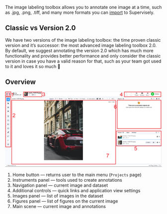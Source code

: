The image labeling toolbox allows you to annotate one image at a time, such as .jpg, .png, .tiff, and many more formats you can [import](../../data-organization/import/import/import.md) to Supervisely.



## Classic vs Version 2.0
We have two versions of the image labeling toolbox: the time proven classic version and it’s successor: the most advanced image labeling toolbox 2.0. By default, we suggest annotating the version 2.0 which has much more functionality and provides better performance and only consider the classic version in case you have a valid reason for that, such as your team got used to it and loves it so much 🙂

## Overview

![](image-toolbox.png)


1. Home button — returns user to the main menu (`Projects` page)
2. Instruments panel — tools used to create annotations
3. Navigation panel — current image and dataset
4. Additional controls — quick links and application view settings
5. Images panel — list of images in the dataset
6. Figures panel — list of figures on the current image
7. Main scene — current image and annotations





